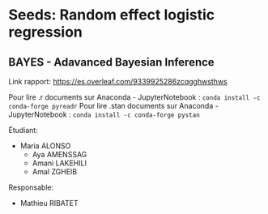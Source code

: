# Seeds: Random effect logistic regression
## BAYES - Adavanced Bayesian Inference

Link rapport: https://es.overleaf.com/9339925286zcqgghwsthws

Pour lire .r documents sur Anaconda - JupyterNotebook : `conda install -c conda-forge pyreadr`
Pour lire .stan documents sur Anaconda - JupyterNotebook : `conda install -c conda-forge pystan`

Étudiant:
  - Maria ALONSO 
	-	Aya AMENSSAG 
	-	Amani LAKEHILI
	-	Amal ZGHEIB 

Responsable: 
  - Mathieu RIBATET	
